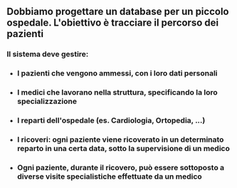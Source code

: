## Dobbiamo progettare un database per un piccolo ospedale. L'obiettivo è tracciare il percorso dei pazienti

<VSpace space="4"/>

### **Il sistema deve gestire**:

<v-clicks>

- ### I pazienti che vengono ammessi, con i loro dati personali
- ### I medici che lavorano nella struttura, specificando la loro specializzazione
- ### I reparti dell'ospedale (es. Cardiologia, Ortopedia, ...)
- ### I ricoveri: ogni paziente viene ricoverato in un determinato reparto in una certa data, sotto la supervisione di un medico
- ### Ogni paziente, durante il ricovero, può essere sottoposto a diverse visite specialistiche effettuate da un medico

</v-clicks>
